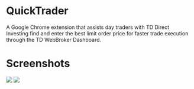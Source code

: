 # QuickTrader
A Google Chrome extension that assists day traders with TD Direct Investing find and enter the best limit order price for faster trade execution through the TD WebBroker Dashboard. 

# Screenshots
<p>
  <img src="https://i.imgur.com/a/Ageuevq.png"/>
  <img src="https://i.imgur.com/a/gqiBSZW.png"/>
</p>
